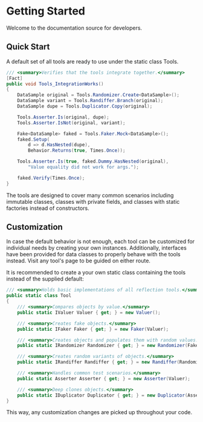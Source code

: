 # Getting Started

Welcome to the documentation source for developers. 

## Quick Start

A default set of all tools are ready to use under the static class Tools.

```c#
/// <summary>Verifies that the tools integrate together.</summary>
[Fact]
public void Tools_IntegrationWorks()
{
    DataSample original = Tools.Randomizer.Create<DataSample>();
    DataSample variant = Tools.Randiffer.Branch(original);
    DataSample dupe = Tools.Duplicator.Copy(original);

    Tools.Asserter.Is(original, dupe);
    Tools.Asserter.IsNot(original, variant);

    Fake<DataSample> faked = Tools.Faker.Mock<DataSample>();
    faked.Setup(
        d => d.HasNested(dupe),
        Behavior.Returns(true, Times.Once));

    Tools.Asserter.Is(true, faked.Dummy.HasNested(original),
        "Value equality did not work for args.");

    faked.Verify(Times.Once);
}
```

The tools are designed to cover many common scenarios including immutable classes, classes with private fields, and classes with static factories instead of constructors.

## Customization

In case the default behavior is not enough, each tool can be customized for individual needs by creating your own instances. Additionally, interfaces have been provided for data classes to properly behave with the tools instead. Visit any tool's page to be guided on either route.

It is recommended to create a your own static class containing the tools instead of the supplied default:

```c#
/// <summary>Holds basic implementations of all reflection tools.</summary>
public static class Tool
{
    /// <summary>Compares objects by value.</summary>
    public static IValuer Valuer { get; } = new Valuer();

    /// <summary>Creates fake objects.</summary>
    public static IFaker Faker { get; } = new Faker(Valuer);

    /// <summary>Creates objects and populates them with random values.</summary>
    public static IRandomizer Randomizer { get; } = new Randomizer(Faker, new FastRandom());

    /// <summary>Creates random variants of objects.</summary>
    public static IRandiffer Randiffer { get; } = new Randiffer(Randomizer, Valuer, Limiter.Dozen);

    /// <summary>Handles common test scenarios.</summary>
    public static Asserter Asserter { get; } = new Asserter(Valuer);

    /// <summary>Deep clones objects.</summary>
    public static IDuplicator Duplicator { get; } = new Duplicator(Asserter);
}
```

This way, any customization changes are picked up throughout your code.
